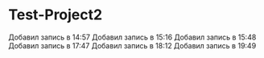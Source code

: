 # Test-Project2
Добавил запись в 14:57
Добавил запись в 15:16
Добавил запись в 15:48
Добавил запись в 17:47
Добавил запись в 18:12
Добавил запись в 19:49
